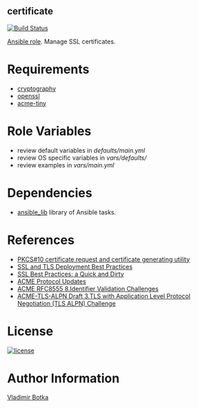## certificate

[![Build Status](https://travis-ci.org/vbotka/ansible-certificate.svg?branch=master)](https://travis-ci.org/vbotka/ansible-certificate)

[Ansible role](https://galaxy.ansible.com/vbotka/certificate/). Manage SSL certificates.


# Requirements

- [cryptography](https://cryptography.io/en/latest/)
- [openssl](https://www.openssl.org/)
- [acme-tiny](https://pypi.org/project/acme-tiny/)


# Role Variables

- review default variables in *defaults/main.yml*
- review OS specific variables in *vars/defaults/*
- review examples in *vars/main.yml*


# Dependencies

- [ansible_lib](https://galaxy.ansible.com/vbotka/ansible_lib) library of Ansible tasks.


# References

- [PKCS#10 certificate request and certificate generating utility](https://www.openssl.org/docs/man1.0.2/apps/openssl-req.html)
- [SSL and TLS Deployment Best Practices](https://github.com/ssllabs/research/wiki/SSL-and-TLS-Deployment-Best-Practices)
- [SSL Best Practices: a Quick and Dirty](https://www.ssl.com/guide/ssl-best-practices-a-quick-and-dirty-guide/)
- [ACME Protocol Updates](https://letsencrypt.org/docs/acme-protocol-updates/)
- [ACME RFC8555 8.Identifier Validation Challenges](https://tools.ietf.org/html/rfc8555#section-8)
- [ACME-TLS-ALPN Draft 3.TLS with Application Level Protocol Negotiation (TLS ALPN) Challenge](https://tools.ietf.org/html/draft-ietf-acme-tls-alpn-05#section-3)


# License

[![license](https://img.shields.io/badge/license-BSD-red.svg)](https://www.freebsd.org/doc/en/articles/bsdl-gpl/article.html)


# Author Information

[Vladimir Botka](https://botka.link)
